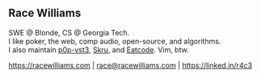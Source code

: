 ## Race Williams

SWE @ Blonde, CS @ Georgia Tech.\
I like poker, the web, comp audio, open-source, and algorithms.\
I also maintain [p0p-vst3](https://p0p-vst3.github.io/), [Skru](https://github.com/skrusenti/skru), and [Eatcode](https://github.com/eatcoders/eatcode). Vim, btw.

https://racewilliams.com | race@racewilliams.com | https://linked.in/r4c3
